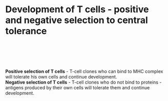 # Development of T cells - positive and negative selection to central tolerance

<bdl-animate-adobe src="Imuno1.js" width="800" height="600" name="Animace_HTML5Canvas_v020622" responsive="true" fromid="id1" playafterstart="true"></bdl-animate-adobe><bdl-animate-adobe-control id="id1"></bdl-animate-adobe-control>

<br/>
<br/>
<br/>
<br/>

**Positive selection of T cells** - T-cell clones who can bind to MHC complex will tolerate his own cells and continue development. <br/>
**Negative selection of T cells** - T-cell clones who do not bind to proteins - antigens produced by their own cells will tolerate them and continue development.

